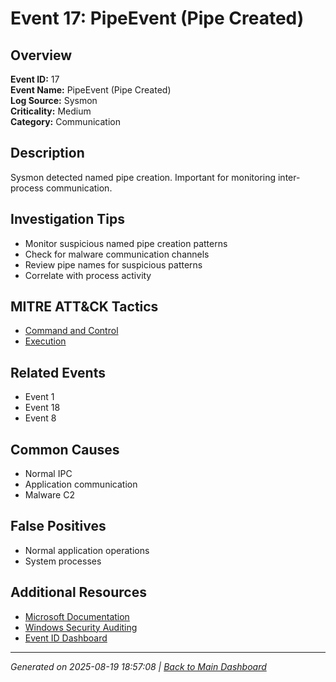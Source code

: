 # Event 17: PipeEvent (Pipe Created)

## Overview
**Event ID:** 17  
**Event Name:** PipeEvent (Pipe Created)  
**Log Source:** Sysmon  
**Criticality:** Medium  
**Category:** Communication  

## Description
Sysmon detected named pipe creation. Important for monitoring inter-process communication.

## Investigation Tips
- Monitor suspicious named pipe creation patterns
- Check for malware communication channels
- Review pipe names for suspicious patterns
- Correlate with process activity

## MITRE ATT&CK Tactics
- [Command and Control](https://attack.mitre.org/tactics/TA0011/)
- [Execution](https://attack.mitre.org/tactics/TA0002/)

## Related Events
- Event 1
- Event 18
- Event 8

## Common Causes
- Normal IPC
- Application communication
- Malware C2

## False Positives
- Normal application operations
- System processes

## Additional Resources
- [Microsoft Documentation](https://learn.microsoft.com/en-us/sysinternals/downloads/sysmon#events)
- [Windows Security Auditing](https://learn.microsoft.com/en-us/windows/security/threat-protection/auditing/audit-events)
- [Event ID Dashboard](../index.html)

---
*Generated on 2025-08-19 18:57:08 | [Back to Main Dashboard](../index.html)*
